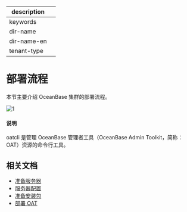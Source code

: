 |description||
|---|---|
|keywords||
|dir-name||
|dir-name-en||
|tenant-type||

# 部署流程

本节主要介绍 OceanBase 集群的部署流程。

![1](https://obbusiness-private.oss-cn-shanghai.aliyuncs.com/doc/img/observer-enterprise/V4.2.0/4.deploy/%E9%83%A8%E7%BD%B2%E6%B5%81%E7%A8%8B20240401.png)

<main id="notice" type='explain'>
  <h4>说明</h4>
  <p>oatcli 是管理 OceanBase 管理者工具（OceanBase Admin Toolkit，简称：OAT）资源的命令行工具。</p>
</main>

## 相关文档

* [准备服务器](200.preparations-before-deploy/100.prepare-servers.md)
* [服务器配置](200.preparations-before-deploy/200.configure-servers.md)
* [准备安装包](200.preparations-before-deploy/300.prepare-installation-packages.md)
* [部署 OAT](200.preparations-before-deploy/400.deploy-oat.md)
